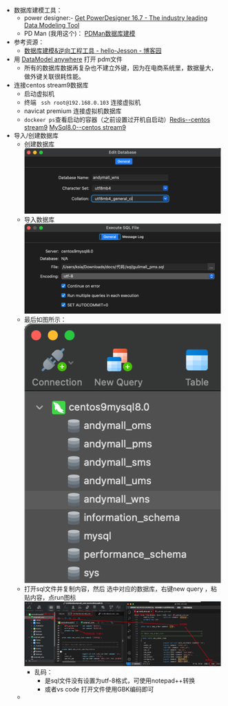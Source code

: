 - 数据库建模工具：
	- power designer:- [Get PowerDesigner 16.7 - The industry leading Data Modeling Tool](https://www.powerdesigner.biz/)
	- PD Man (我用这个)： [PDMan数据库建模](http://www.pdman.cn/#/downLoad)
- 参考资源：
	- [数据库建模&逆向工程工具 - hello-Jesson - 博客园](https://www.cnblogs.com/hellojesson/p/10760633.html)
- 用  [DataModel anywhere](http://www.dmanywhere.cn/) 打开 pdm文件
	- 所有的数据库数据再复杂也不建立外键，因为在电商系统里，数据量大， 做外键关联很耗性能。
- 连接centos stream9数据库
	- 启动虚拟机
	- 终端 ` ssh root@192.168.0.103` 连接虚拟机
	- navicat premium 连接虚拟机数据库 
	- `dockeer ps`查看启动的容器（之前设置过开机自启动）[Redis--centos stream9](课程&笔记/技术栈/尚硅谷/谷粒商城/步骤与问题/recources/Redis--centos%20stream9.md#^035277) [MySql8.0--centos stream9](课程&笔记/技术栈/尚硅谷/谷粒商城/步骤与问题/recources/MySql8.0--centos%20stream9.md#^2f1f1a)
- 导入/创建数据库
	- 创建数据库 ![](课程&笔记/技术栈/尚硅谷/谷粒商城/步骤与问题/imgs/Pasted%20image%2020230816164702.png)
	- 导入数据库 ![](课程&笔记/技术栈/尚硅谷/谷粒商城/步骤与问题/imgs/Pasted%20image%2020230816162606.png)
	- 最后如图所示：![](课程&笔记/技术栈/尚硅谷/谷粒商城/步骤与问题/imgs/Pasted%20image%2020230816164739.png)
	- 打开sql文件并复制内容，然后 选中对应的数据库，右键new query ，粘贴内容，点run图标 ![](课程&笔记/技术栈/尚硅谷/谷粒商城/步骤与问题/imgs/Pasted%20image%2020230816171404.png)
		- 乱码：
			- 是sql文件没有设置为utf-8格式，可使用notepad++转换
			- 或者vs code 打开文件使用GBK编码即可
	-
